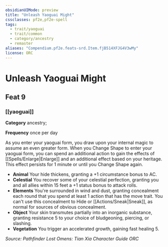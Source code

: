 ```yaml
---
obsidianUIMode: preview
title: "Unleash Yaoguai Might"
cssclasses: pf2e,pf2e-spell
tags:
  - trait/yaoguai
  - trait/common
  - category/ancestry
  - remaster
aliases: "Compendium.pf2e.feats-srd.Item.fjB514XFJG4V3wMy"
license: ORC
---
```

# Unleash Yaoguai Might
## Feat 9
### [[yaoguai]]

**Category** ancestry; 




**Frequency** once per day

As you enter your yaoguai form, you draw upon your internal magic to assume an even greater form. When you Change Shape to enter your yaoguai form, you can spend an additional action to gain the effects of [[Spells/Enlarge|Enlarge]] and an additional effect based on your heritage. This effect persists for 1 minute or until you Change Shape again.

*   **Animal** Your hide thickens, granting a +1 circumstance bonus to AC.
*   **Celestial** You recover some of your celestial perfection, granting you and all allies within 15 feet a +1 status bonus to attack rolls.
*   **Elements** You're surrounded in wind and dust, granting concealment each round that you spend at least 1 action that has the move trait. You can't use this concealment to Hide or [[Actions/Sneak|Sneak]], as normal for sources of obvious concealment.
*   **Object** Your skin transmutes partially into an inorganic substance, granting resistance 5 to your choice of bludgeoning, piercing, or slashing.
*   **Vegetation** You trigger an accelerated growth, gaining fast healing 5.

*Source: Pathfinder Lost Omens: Tian Xia Character Guide*
*ORC*